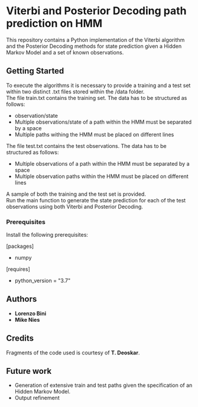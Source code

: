 # Viterbi and Posterior Decoding path prediction on HMM

This repository contains a Python implementation of the Viterbi algorithm and the Posterior Decoding
methods for state prediction given a Hidden Markov Model and a set
of known observations. 

## Getting Started

To execute the algorithms it is necessary to provide a training and a test set within
two distinct .txt files stored within the /data folder. \
The file train.txt contains the training set. The data has to be structured as follows:

* observation/state 
* Multiple observations/state of a path within the HMM must be separated by a space
* Multiple paths withing the HMM must be placed on different lines 

The file test.txt contains the test observations. The data has to be structured as follows:

* Multiple observations of a path within the HMM must be separated by a space
* Multiple observation paths within the HMM must be placed on different lines

A sample of both the training and the test set is provided. \
Run the main function to generate the state prediction for each of the test observations
using both Viterbi and Posterior Decoding. 

### Prerequisites

Install the following prerequisites:

[packages]
* numpy

[requires]
* python_version = "3.7"

## Authors

* **Lorenzo Bini**
* **Mike Nies**

## Credits
Fragments of the code used is courtesy of **T. Deoskar**.

## Future work
* Generation of extensive train and test paths given the specification of an Hidden Markov Model. 
* Output refinement
